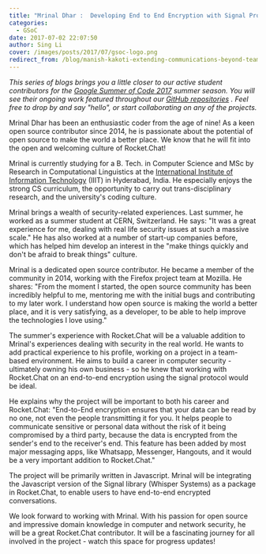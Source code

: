 ```yaml
---
title: "Mrinal Dhar :  Developing End to End Encryption with Signal Protocol"
categories:
  - GSoC
date: 2017-07-02 22:07:50
author: Sing Li
cover: /images/posts/2017/07/gsoc-logo.png
redirect_from: /blog/manish-kakoti-extending-communications-beyond-teams-with-rocketchat-federation
---
```


_This series of blogs brings you a little closer to our active student contributors for the [Google Summer of Code 2017](https://rocket.chat/docs/contributing/google-summer-of-code) summer season. You will see their ongoing work featured throughout our [GitHub repositories](https://github.com/RocketChat) . Feel free to drop by and say "hello", or start collaborating on any of the projects._

Mrinal Dhar has been an enthusiastic coder from the age of nine! As a keen open source contributor since 2014, he is passionate about the potential of open source to make the world a better place. We know that he will fit into the open and welcoming culture of Rocket.Chat!

Mrinal is currently studying for a B. Tech. in Computer Science and MSc by Research in Computational Linguistics at the [International Institute of Information Technology](https://www.iiit.ac.in/) (IIIT) in Hyderabad, India. He especially enjoys the strong CS curriculum, the opportunity to carry out trans-disciplinary research, and the university's coding culture.

Mrinal brings a wealth of security-related experiences. Last summer, he worked as a summer student at CERN, Switzerland. He says: "It was a great experience for me, dealing with real life security issues at such a massive scale." He has also worked at a number of start-up companies before, which has helped him develop an interest in the "make things quickly and don't be afraid to break things" culture.

Mrinal is a dedicated open source contributor. He became a member of the community in 2014, working with the Firefox project team at Mozilla. He shares: "From the moment I started, the open source community has been incredibly helpful to me, mentoring me with the initial bugs and contributing to my later work. I understand how open source is making the world a better place, and it is very satisfying, as a developer, to be able to help improve the technologies I love using."

The summer's experience with Rocket.Chat will be a valuable addition to Mrinal's experiences dealing with security in the real world. He wants to add practical experience to his profile, working on a project in a team-based environment. He aims to build a career in computer security - ultimately owning his own business - so he knew that working with Rocket.Chat on an end-to-end encryption using the signal protocol would be ideal.

He explains why the project will be important to both his career and Rocket.Chat: "End-to-End encryption ensures that your data can be read by no one, not even the people transmitting it for you. It helps people to communicate sensitive or personal data without the risk of it being compromised by a third party, because the data is encrypted from the sender's end to the receiver's end. This feature has been added by most major messaging apps, like Whatsapp, Messenger, Hangouts, and it would be a very important addition to Rocket.Chat."

The project will be primarily written in Javascript. Mrinal will be integrating the Javascript version of the Signal library (Whisper Systems) as a package in Rocket.Chat, to enable users to have end-to-end encrypted conversations.

We look forward to working with Mrinal. With his passion for open source and impressive domain knowledge in computer and network security, he will be a great Rocket.Chat contributor. It will be a fascinating journey for all involved in the project - watch this space for progress updates!
